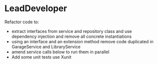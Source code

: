 # LeadDeveloper

Refactor code to:
   - extract interfaces from service and repository class and use dependency injection and remove all concrete instantiations 
   - using an interface and an extension method remove code duplicated in GarageService and LibraryService
   - amend service calls below to run them in parallel 
   - Add some unit tests use Xunit 
